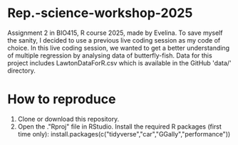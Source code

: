 # Rep.-science-workshop-2025
Assignment 2 in BIO415, R course 2025, made by Evelina. To save myself the sanity, I decided to use a previous live coding session as my code of choice. 
In this live coding session, we wanted to get a better understanding of multiple regression by analysing data of butterfly-fish. Data for this project includes LawtonDataForR.csv which is available in the GitHub 'data/' directory.
# How to reproduce 
1. Clone or download this repository. 
2. Open the ."Rproj" file in RStudio. 
Install the required R packages (first time only): install.packages(c("tidyverse","car","GGally","performance"))